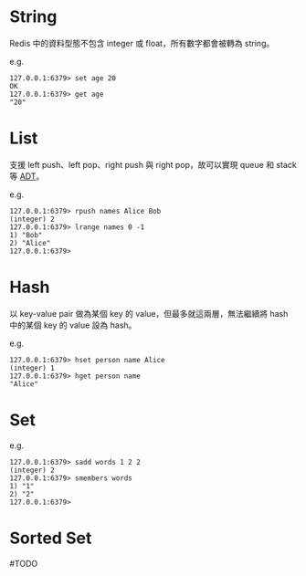 # String

Redis 中的資料型態不包含 integer 或 float，所有數字都會被轉為 string。

e.g.

```plaintext
127.0.0.1:6379> set age 20
OK
127.0.0.1:6379> get age
"20"
```

# List

支援 left push、left pop、right push 與 right pop，故可以實現 queue 和 stack 等 [ADT](</Data Structures & Algorithms/ADT.md>)。

e.g.

```plaintext
127.0.0.1:6379> rpush names Alice Bob
(integer) 2
127.0.0.1:6379> lrange names 0 -1
1) "Bob"
2) "Alice"
127.0.0.1:6379>
```

# Hash

以 key-value pair 做為某個 key 的 value，但最多就這兩層，無法繼續將 hash 中的某個 key 的 value 設為 hash。

e.g.

```plaintext
127.0.0.1:6379> hset person name Alice
(integer) 1
127.0.0.1:6379> hget person name
"Alice"
```

# Set

e.g.

```plaintext
127.0.0.1:6379> sadd words 1 2 2
(integer) 2
127.0.0.1:6379> smembers words
1) "1"
2) "2"
127.0.0.1:6379>
```

# Sorted Set

#TODO
